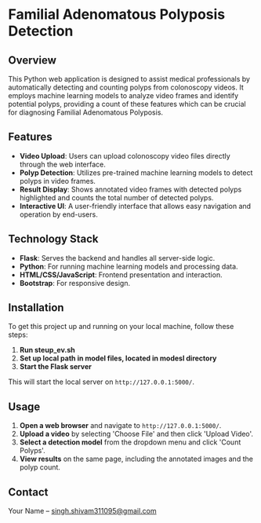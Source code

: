 # Familial Adenomatous Polyposis Detection

## Overview
This Python web application is designed to assist medical professionals by automatically detecting and counting polyps from colonoscopy videos. It employs machine learning models to analyze video frames and identify potential polyps, providing a count of these features which can be crucial for diagnosing Familial Adenomatous Polyposis.

## Features
- **Video Upload**: Users can upload colonoscopy video files directly through the web interface.
- **Polyp Detection**: Utilizes pre-trained machine learning models to detect polyps in video frames.
- **Result Display**: Shows annotated video frames with detected polyps highlighted and counts the total number of detected polyps.
- **Interactive UI**: A user-friendly interface that allows easy navigation and operation by end-users.

## Technology Stack
- **Flask**: Serves the backend and handles all server-side logic.
- **Python**: For running machine learning models and processing data.
- **HTML/CSS/JavaScript**: Frontend presentation and interaction.
- **Bootstrap**: For responsive design.

## Installation

To get this project up and running on your local machine, follow these steps:

1. **Run steup_ev.sh**
2. **Set up local path in model files, located in modesl directory**
3. **Start the Flask server**

This will start the local server on `http://127.0.0.1:5000/`.

## Usage

1. **Open a web browser** and navigate to `http://127.0.0.1:5000/`.
2. **Upload a video** by selecting 'Choose File' and then click 'Upload Video'.
3. **Select a detection model** from the dropdown menu and click 'Count Polyps'.
4. **View results** on the same page, including the annotated images and the polyp count.


## Contact
Your Name – singh.shivam311095@gmail.com



